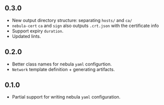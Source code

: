 ## 0.3.0

- New output directory structure: separating `hosts/` and `ca/`
- `nebula-cert` `ca` and `sign` also outputs `.crt.json` with the certificate info
- Support expiry `duration`.
- Updated lints.

## 0.2.0

- Better class names for nebula `yaml` configurtion.
- `Network` template definition + generating artifacts.

## 0.1.0

- Partial support for writing nebula `yaml` configuration.
